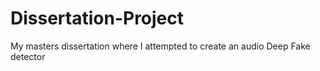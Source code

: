# Dissertation-Project
My masters dissertation where I attempted to create an audio Deep Fake detector
